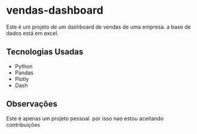 # vendas-dashboard
Este é um projeto de um dashboard de vendas de uma empresa. a base de dados está em excel.

## Tecnologias Usadas
- Python
- Pandas
- Plotly
- Dash

## Observações
Este é apenas um projeto pessoal. por isso nao estou aceitando contribuições
